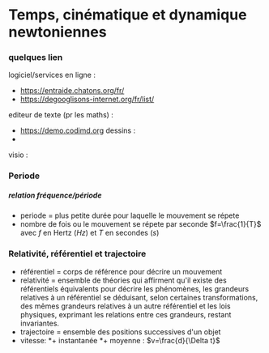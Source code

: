 # Temps, cinématique  et dynamique newtoniennes


### quelques lien
logiciel/services en ligne :
* https://entraide.chatons.org/fr/
* https://degooglisons-internet.org/fr/list/

editeur de texte (pr les maths) : 
* https://demo.codimd.org
dessins :
*
visio :


### Periode
##### relation fréquence/période
* periode = plus petite durée pour laquelle le mouvement se répete
* nombre de fois ou le mouvement se répete par seconde
$f=\frac{1}{T}$ avec $f$ en Hertz ($Hz$) et $T$ en secondes ($s$)

### Relativité, référentiel et trajectoire
* référentiel = corps de référence pour décrire un mouvement
* relativité = ensemble de théories qui affirment qu'il existe des référentiels équivalents pour décrire les phénomènes, les grandeurs relatives à un référentiel se déduisant, selon certaines transformations, des mêmes grandeurs relatives à un autre référentiel et les lois physiques, exprimant les relations entre ces grandeurs, restant invariantes.
* trajectoire = ensemble des positions successives d'un objet
* vitesse:
*+ instantanée
*+ moyenne : $v=\frac{d}{\Delta t}$

